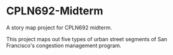 # CPLN692-Midterm
A story map project for CPLN692 midterm.

This project maps out five types of urban street segments of San Francisco's congestion management program. 

